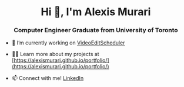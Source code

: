 <h1 align="center">Hi 👋, I'm Alexis Murari</h1>
<h3 align="center">Computer Engineer Graduate from University of Toronto</h3>

- 🔭 I’m currently working on [VideoEditScheduler](https://github.com/alexismurari/VideoEditScheduler)

- 👨‍💻 Learn more about my projects at [https://alexismurari.github.io/portfolio/](https://alexismurari.github.io/portfolio/)

- 📫 Connect with me! [LinkedIn](https://www.linkedin.com/in/alexismurari/)
